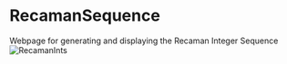 # RecamanSequence
Webpage for generating and displaying the Recaman Integer Sequence
![RecamanInts](https://user-images.githubusercontent.com/44624103/217948836-5536a082-f567-4638-8e26-011a67857599.png)


